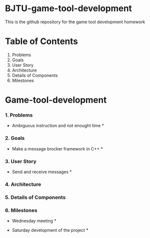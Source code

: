 # BJTU-game-tool-development
This is the github repository for the game tool development homework

# Table of Contents
1. Problems
2. Goals
3. User Story
4. Architecture
5. Details of Components
6. Milestones

# Game-tool-development

### 1. Problems ###

* Ambiguous instruction and not enought time *

### 2. Goals ###

* Make a message brocker framework in C++ *

### 3. User Story ###

* Send and receive messages * 

### 4. Architecture ###

### 5. Details of Components ###

### 6. Milestones ###

* Wednesday meeting * 

* Saturday development of the project *
